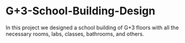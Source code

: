 # G+3-School-Building-Design
In this project we designed a school building of G+3 floors with all the necessary rooms, labs, classes, bathrooms, and others. 
